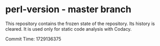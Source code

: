 # perl-version - master branch

This repository contains the frozen state of the repository.
Its history is cleared. It is used only for static code
analysis with Codacy.

Commit Time: 1729136375